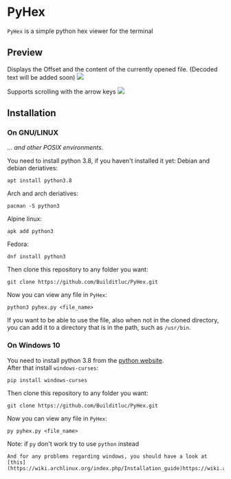 # PyHex

`PyHex` is a simple python hex viewer for the terminal

## Preview
Displays the Offset and the content of the currently opened file. (Decoded text will be added soon)
![](https://i.imgur.com/PdXMugu.png)

Supports scrolling with the arrow keys
![](https://i.imgur.com/B50L79O.png)

## Installation

### On GNU/LINUX
*... and other POSIX environments.*

You need to install python 3.8, if you haven't installed it yet:
Debian and debian deriatives:
```
apt install python3.8
```

Arch and arch deriatives:
```
pacman -S python3
```

Alpine linux:
```
apk add python3
```

Fedora:
```
dnf install python3
```



Then clone this repository to any folder you want:
```
git clone https://github.com/Builditluc/PyHex.git
```

Now you can view any file in `PyHex`:
```
python3 pyhex.py <file_name>
```

If you want to be able to use the file, also when not in the cloned directory, you can add it to a directory that is in the path, such as `/usr/bin`.


### On Windows 10

You need to install python 3.8 from the [python website](https://www.python.org/). <br>
After that install `windows-curses`:
```
pip install windows-curses
```

Then clone this repository to any folder you want:
```
git clone https://github.com/Builditluc/PyHex.git
```

Now you can view any file in `PyHex`:
```
py pyhex.py <file_name>
```

Note:  if `py` don't work try to use `python` instead
    
    And for any problems regarding windows, you should have a look at [this](https://wiki.archlinux.org/index.php/Installation_guide)https://wiki.archlinux.org/index.php/Installation_guidehttps://wiki.archlinux.org/index.php/Installation_guide

